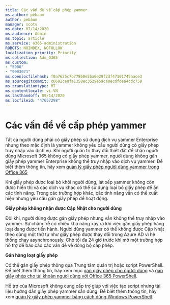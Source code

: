 ```yaml
---
title: Các vấn đề về cấp phép yammer
ms.author: pebaum
author: pebaum
manager: scotv
ms.date: 07/14/2020
ms.audience: Admin
ms.topic: article
ms.service: o365-administration
ROBOTS: NOINDEX, NOFOLLOW
localization_priority: Priority
ms.collection: Adm_O365
ms.custom:
- "5900"
- "9003071"
ms.openlocfilehash: f0a7625c7b77860e5ba0e29f2df47101749aace3
ms.sourcegitcommit: c6692ce0fa1358ec3529e59ca0ecdfdea4cdc759
ms.translationtype: MT
ms.contentlocale: vi-VN
ms.lasthandoff: 09/14/2020
ms.locfileid: "47657298"
---
```

# <a name="yammer-licensing-issues"></a>Các vấn đề về cấp phép yammer

Tất cả người dùng phải có giấy phép sử dụng dịch vụ yammer Enterprise nhưng theo mặc định là yammer không yêu cầu người dùng có giấy phép truy nhập vào dịch vụ. Khi người quản trị thay đổi thiết đặt để chặn người dùng Microsoft 365 không có giấy phép yammer, người dùng không gán giấy phép yammer Enterprise không thể truy nhập vào dịch vụ yammer. Để biết thêm thông tin, hãy xem [quản lý giấy phép người dùng yammer trong Office 365](https://docs.microsoft.com/yammer/manage-yammer-users/manage-yammer-licenses-in-office-365) 

Khi giấy phép được loại bỏ khỏi người dùng, lát xếp yammer không còn được hiển thị và các dịch vụ khác có thể sử dụng loại bỏ giấy phép để ẩn các tính năng. Trong các trường hợp khác, các tính năng vẫn có thể xuất hiện nhưng yêu cầu gán giấy phép để hoạt động.  

**Giấy phép không nhận được Cập Nhật cho người dùng**  

Đôi khi, người dùng được gán giấy phép nhưng vẫn không thể truy nhập vào yammer. Sự chậm trễ có nhiều khả năng xảy ra khi việc gán giấy phép hàng loạt đang được tiến hành. Người dùng yammer có thể không được Cập Nhật theo cùng một thứ tự như giấy phép được thay đổi trong Azure AD vì hệ thống chạy asynchronously. Chờ tối đa 24 giờ trước khi mở một trường hợp hỗ trợ để báo cáo các vấn đề về đồng bộ cấp phép.  

**Gán hàng loạt giấy phép**  

Có thể gán giấy phép thông qua Trung tâm quản trị hoặc script PowerShell. Để biết thêm thông tin, hãy xem mục [gán giấy phép cho người dùng](https://docs.microsoft.com/microsoft-365/admin/manage/assign-licenses-to-users) và [gán giấy phép cho tài khoản người dùng với Office 365 PowerShell](https://docs.microsoft.com/office365/enterprise/powershell/assign-licenses-to-user-accounts-with-office-365-powershell). 

Hỗ trợ của Microsoft không cung cấp trợ giúp với việc tạo script nhưng tài liệu hướng dẫn giấy phép yammer sẵn dùng. Để biết thêm thông tin, hãy xem [quản lý giấy phép yammer bằng cách dùng Windows PowerShell](https://docs.microsoft.com/yammer/manage-yammer-users/manage-yammer-licenses-in-office-365#manage-yammer-licenses-by-using-windows-powershell).